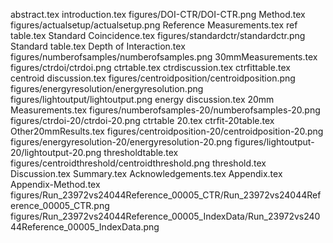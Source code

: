 abstract.tex
introduction.tex
figures/DOI-CTR/DOI-CTR.png
Method.tex
figures/actualsetup/actualsetup.png
Reference Measurements.tex
ref table.tex
Standard Coincidence.tex
figures/standardctr/standardctr.png
Standard table.tex
Depth of Interaction.tex
figures/numberofsamples/numberofsamples.png
30mmMeasurements.tex
figures/ctrdoi/ctrdoi.png
ctrtable.tex
ctrdiscussion.tex
ctrfittable.tex
centroid discussion.tex
figures/centroidposition/centroidposition.png
figures/energyresolution/energyresolution.png
figures/lightoutput/lightoutput.png
energy discussion.tex
20mm Measurements.tex
figures/numberofsamples-20/numberofsamples-20.png
figures/ctrdoi-20/ctrdoi-20.png
ctrtable 20.tex
ctrfit-20table.tex
Other20mmResults.tex
figures/centroidposition-20/centroidposition-20.png
figures/energyresolution-20/energyresolution-20.png
figures/lightoutput-20/lightoutput-20.png
thresholdtable.tex
figures/centroidthreshold/centroidthreshold.png
threshold.tex
Discussion.tex
Summary.tex
Acknowledgements.tex
Appendix.tex
Appendix-Method.tex
figures/Run_23972vs24044Reference_00005_CTR/Run_23972vs24044Reference_00005_CTR.png
figures/Run_23972vs24044Reference_00005_IndexData/Run_23972vs24044Reference_00005_IndexData.png
